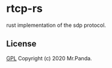 # rtcp-rs

rust implementation of the sdp protocol.


## License

[GPL](./LICENSE)
Copyright (c) 2020 Mr.Panda.
